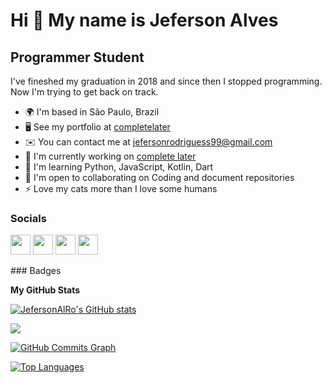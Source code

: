 Hi 👋 My name is Jeferson Alves
===============================

Programmer Student
------------------

I've fineshed my graduation in 2018 and since then I stopped programming. Now I'm trying to get back on track.

* 🌍  I'm based in São Paulo, Brazil
* 🖥️  See my portfolio at [completelater](http://completelater)
* ✉️  You can contact me at [jefersonrodriguess99@gmail.com](mailto:jefersonrodriguess99@gmail.com)
* 🚀  I'm currently working on [complete later](http://completelater)
* 🧠  I'm learning Python, JavaScript, Kotlin, Dart
* 🤝  I'm open to collaborating on Coding and document repositories
* ⚡  Love my cats more than I love some humans


### Socials

<p align="left"> <a href="https://www.dev.to/jefersonalro" target="_blank" rel="noreferrer"><img src="https://raw.githubusercontent.com/danielcranney/readme-generator/main/public/icons/socials/devdotto.svg" width="32" height="32" /></a> <a href="https://www.github.com/JefersonAlRo" target="_blank" rel="noreferrer"><img src="https://raw.githubusercontent.com/danielcranney/readme-generator/main/public/icons/socials/github.svg" width="32" height="32" /></a> <a href="https://jefersonalro" target="_blank" rel="noreferrer"><img src="https://raw.githubusercontent.com/danielcranney/readme-generator/main/public/icons/socials/hashnode.svg" width="32" height="32" /></a> <a href="https://www.linkedin.com/in/jeferson-alves-rodrigues-463409128/" target="_blank" rel="noreferrer"><img src="https://raw.githubusercontent.com/danielcranney/readme-generator/main/public/icons/socials/linkedin.svg" width="32" height="32" /></a></p>
### Badges

<b>My GitHub Stats</b>

<a href="http://www.github.com/JefersonAlRo"><img src="https://github-readme-stats.vercel.app/api?username=JefersonAlRo&show_icons=true&hide=&count_private=true&title_color=0891b2&text_color=ffffff&icon_color=0891b2&bg_color=1c1917&hide_border=true&show_icons=true" alt="JefersonAlRo's GitHub stats" /></a>

<a href="http://www.github.com/JefersonAlRo"><img src="https://github-readme-streak-stats.herokuapp.com/?user=JefersonAlRo&stroke=ffffff&background=1c1917&ring=0891b2&fire=0891b2&currStreakNum=ffffff&currStreakLabel=0891b2&sideNums=ffffff&sideLabels=ffffff&dates=ffffff&hide_border=true" /></a>

<a href="http://www.github.com/JefersonAlRo"><img src="https://activity-graph.herokuapp.com/graph?username=JefersonAlRo&bg_color=1c1917&color=ffffff&line=0891b2&point=ffffff&area_color=1c1917&area=true&hide_border=true&custom_title=GitHub%20Commits%20Graph" alt="GitHub Commits Graph" /></a>

<a href="https://github.com/JefersonAlRo" align="left"><img src="https://github-readme-stats.vercel.app/api/top-langs/?username=JefersonAlRo&langs_count=10&title_color=0891b2&text_color=ffffff&icon_color=0891b2&bg_color=1c1917&hide_border=true&locale=en&custom_title=Top%20%Languages" alt="Top Languages" /></a>
